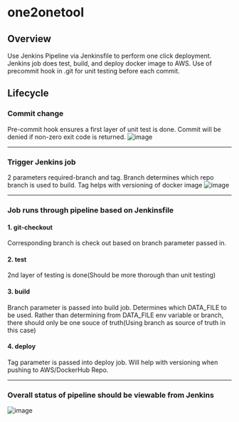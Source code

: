 # one2onetool

## Overview
Use Jenkins Pipeline via Jenkinsfile to perform one click deployment. Jenkins job does test, build, and deploy docker image to AWS.
Use of precommit hook in .git for unit testing before each commit. 

## Lifecycle
### Commit change
Pre-commit hook ensures a first layer of unit test is done. Commit will be denied if non-zero exit code is returned. 
![image](https://user-images.githubusercontent.com/81013119/111900654-c5881e80-8a6e-11eb-876b-35820994bd6b.png)
***

### Trigger Jenkins job
2 parameters required-branch and tag. Branch determines which repo branch is used to build. Tag helps with versioning of docker image
![image](https://user-images.githubusercontent.com/81013119/111900695-f5cfbd00-8a6e-11eb-97fd-50a490cb9e36.png)
***

### Job runs through pipeline based on Jenkinsfile
#### 1. git-checkout
Corresponding branch is check out based on branch parameter passed in.

#### 2. test
2nd layer of testing is done(Should be more thorough than unit testing)

#### 3. build 
Branch parameter is passed into build job. Determines which DATA_FILE to be used. Rather than determining from DATA_FILE env variable or branch, there should only be one souce of truth(Using branch as source of truth in this case)

#### 4. deploy
Tag parameter is passed into deploy job. Will help with versioning when pushing to AWS/DockerHub Repo.
***

### Overall status of pipeline should be viewable from Jenkins

![image](https://user-images.githubusercontent.com/81013119/111900556-3c70e780-8a6e-11eb-88e0-d1c6b32032fb.png)

